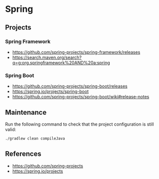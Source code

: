 # Spring

## Projects

### Spring Framework

- https://github.com/spring-projects/spring-framework/releases
- https://search.maven.org/search?q=g:org.springframework%20AND%20a:spring


### Spring Boot

- https://github.com/spring-projects/spring-boot/releases
- https://spring.io/projects/spring-boot
- https://github.com/spring-projects/spring-boot/wiki#release-notes

## Maintenance

Run the following command to check that the project configuration is still valid:

```sh
./gradlew clean compileJava
```

## References

- https://github.com/spring-projects
- https://spring.io/projects
